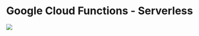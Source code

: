 # Google Cloud Functions - Serverless

<img src=https://github.com/RubensZimbres/Repo-2019/blob/master/Google-Cloud-Functions/functions22.png>
